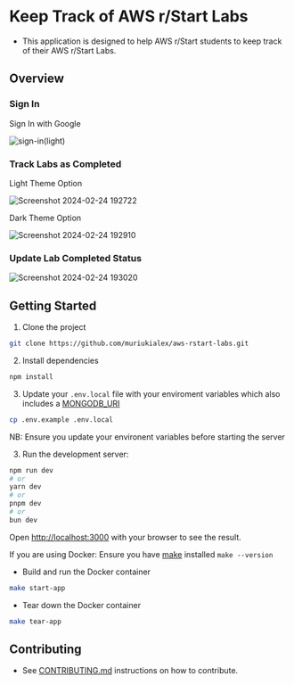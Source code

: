# Keep Track of AWS r/Start Labs

- This application is designed to help AWS r/Start students to keep track of their AWS r/Start Labs.

## Overview

### Sign In
Sign In with Google

![sign-in(light)](https://github.com/muriukialex/aws-rstart-labs/assets/51236424/d185ecd5-0b85-47e4-8a19-8f8d06cd2d1a)

### Track Labs as Completed
Light Theme Option 

![Screenshot 2024-02-24 192722](https://github.com/muriukialex/aws-rstart-labs/assets/51236424/ddda199b-b43d-42b6-b6ff-e230567c76ac)

Dark Theme Option


![Screenshot 2024-02-24 192910](https://github.com/muriukialex/aws-rstart-labs/assets/51236424/c54117b1-8f43-44ba-93ae-918200c8888a)

### Update Lab Completed Status

![Screenshot 2024-02-24 193020](https://github.com/muriukialex/aws-rstart-labs/assets/51236424/e14890c5-acea-41f4-ae2f-92ceb8a68d1a)

## Getting Started

1. Clone the project
 ```bash
 git clone https://github.com/muriukialex/aws-rstart-labs.git
```

2. Install dependencies
```bash
npm install
```

3. Update your `.env.local` file with your enviroment variables which also includes a [MONGODB_URI](https://www.mongodb.com/basics/mongodb-connection-string#:~:text=How%20to%20get%20your%20MongoDB,connection%20string%20for%20your%20cluster.)
```bash
cp .env.example .env.local
```
NB: Ensure you update your environent variables before starting the server

3. Run the development server:

```bash
npm run dev
# or
yarn dev
# or
pnpm dev
# or
bun dev
```

Open [http://localhost:3000](http://localhost:3000) with your browser to see the result.

If you are using Docker:
Ensure you have [make](https://www.gnu.org/software/make/manual/make.html) installed `make --version`

- Build and run the Docker container
```bash
make start-app
```

- Tear down the Docker container
```bash
make tear-app
```

## Contributing 
- See [CONTRIBUTING.md](https://github.com/muriukialex/aws-rstart-labs/main/CONTRIBUTING.md) instructions on how to contribute.

